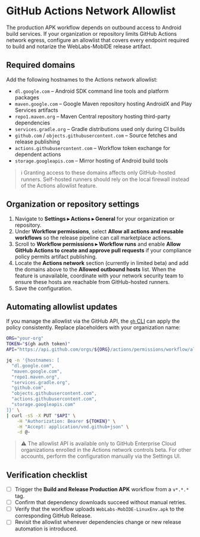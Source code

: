# GitHub Actions Network Allowlist

The production APK workflow depends on outbound access to Android build services. If your organization or repository limits GitHub Actions network egress, configure an allowlist that covers every endpoint required to build and notarize the WebLabs-MobIDE release artifact.

## Required domains

Add the following hostnames to the Actions network allowlist:

- `dl.google.com` – Android SDK command line tools and platform packages
- `maven.google.com` – Google Maven repository hosting AndroidX and Play Services artifacts
- `repo1.maven.org` – Maven Central repository hosting third-party dependencies
- `services.gradle.org` – Gradle distributions used only during CI builds
- `github.com` / `objects.githubusercontent.com` – Source fetches and release publishing
- `actions.githubusercontent.com` – Workflow token exchange for dependent actions
- `storage.googleapis.com` – Mirror hosting of Android build tools

> ℹ️ Granting access to these domains affects only GitHub-hosted runners. Self-hosted runners should rely on the local firewall instead of the Actions allowlist feature.

## Organization or repository settings

1. Navigate to **Settings ▸ Actions ▸ General** for your organization or repository.
2. Under **Workflow permissions**, select **Allow all actions and reusable workflows** so the release pipeline can call marketplace actions.
3. Scroll to **Workflow permissions ▸ Workflow runs** and enable **Allow GitHub Actions to create and approve pull requests** if your compliance policy permits artifact publishing.
4. Locate the **Actions network** section (currently in limited beta) and add the domains above to the **Allowed outbound hosts** list. When the feature is unavailable, coordinate with your network security team to ensure these hosts are reachable from GitHub-hosted runners.
5. Save the configuration.

## Automating allowlist updates

If you manage the allowlist via the GitHub API, the [`gh` CLI](https://cli.github.com/) can apply the policy consistently. Replace placeholders with your organization name:

```bash
ORG="your-org"
TOKEN="$(gh auth token)"
API="https://api.github.com/orgs/${ORG}/actions/permissions/workflow/allowances"

jq -n '{hostnames: [
  "dl.google.com",
  "maven.google.com",
  "repo1.maven.org",
  "services.gradle.org",
  "github.com",
  "objects.githubusercontent.com",
  "actions.githubusercontent.com",
  "storage.googleapis.com"
]}' \
| curl -sS -X PUT "$API" \
    -H "Authorization: Bearer ${TOKEN}" \
    -H "Accept: application/vnd.github+json" \
    -d @-
```

> ⚠️ The allowlist API is available only to GitHub Enterprise Cloud organizations enrolled in the Actions network controls beta. For other accounts, perform the configuration manually via the Settings UI.

## Verification checklist

- [ ] Trigger the **Build and Release Production APK** workflow from a `v*.*.*` tag.
- [ ] Confirm that dependency downloads succeed without manual retries.
- [ ] Verify that the workflow uploads `WebLabs-MobIDE-LinuxEnv.apk` to the corresponding GitHub Release.
- [ ] Revisit the allowlist whenever dependencies change or new release automation is introduced.
